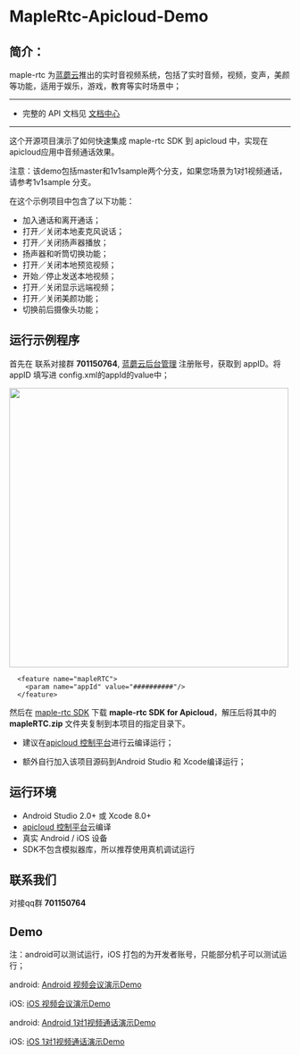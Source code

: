 # MapleRtc-Apicloud-Demo
## 简介：
maple-rtc 为[蓝蘑云](http://www.lmaple.com)推出的实时音视频系统，包括了实时音频，视频，变声，美颜等功能，适用于娱乐，游戏，教育等实时场景中；

----------
- 完整的 API 文档见 [文档中心](http://doc.lmaple.com/maple-rtc-apicloud-sdk.html)

----------
这个开源项目演示了如何快速集成 maple-rtc SDK 到 apicloud 中，实现在apicloud应用中音频通话效果。

注意：该demo包括master和1v1sample两个分支，如果您场景为1对1视频通话，请参考1v1sample 分支。

在这个示例项目中包含了以下功能：
- 加入通话和离开通话；
- 打开／关闭本地麦克风说话；
- 打开／关闭扬声器播放；
- 扬声器和听筒切换功能；
- 打开／关闭本地预览视频；
- 开始／停止发送本地视频；
- 打开／关闭显示远端视频；
- 打开／关闭美颜功能；
- 切换前后摄像头功能；


## 运行示例程序
首先在 联系对接群 **701150764**, [蓝蘑云后台管理](http://account.lmaple.com) 注册账号，获取到 appID。将 appID 填写进 config.xml的appId的value中；

<img src="http://doc.lmaple.com/image/maple-rtc-apicloud_2.png" width="500">

```
  <feature name="mapleRTC">
    <param name="appId" value="##########"/>
  </feature>
```

然后在 [maple-rtc SDK](http://sdk.lmaple.com/MapleRtc_ApiCloud_SDK_Release.zip) 下载 **maple-rtc  SDK for Apicloud**，解压后将其中的 **mapleRTC.zip** 文件夹复制到本项目的指定目录下。

- 建议在[apicloud 控制平台](https://www.apicloud.com/)进行云编译运行；

- 额外自行加入该项目源码到Android Studio 和 Xcode编译运行； 


## 运行环境
- Android Studio 2.0+ 或 Xcode 8.0+
- [apicloud 控制平台](https://www.apicloud.com/)云编译
- 真实 Android / iOS 设备
- SDK不包含模拟器库，所以推荐使用真机调试运行

## 联系我们

对接qq群  **701150764**

## Demo
注：android可以测试运行，iOS 打包的为开发者账号，只能部分机子可以测试运行；

android:
[Android 视频会议演示Demo](http://fir.kcrtu.com/mapleandroid)

iOS:
[iOS 视频会议演示Demo](http://fir.kcrtu.com/mapleios)

android:
[Android 1对1视频通话演示Demo](http://fir.kcrtu.com/maple1v1android)

iOS:
[iOS 1对1视频通话演示Demo](http://fir.kcrtu.com/maple1v1ios)


